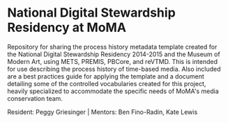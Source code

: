# National Digital Stewardship Residency at MoMA
Repository for sharing the process history metadata template created for the National Digital Stewardship Residency 2014-2015 and the Museum of Modern Art, using METS, PREMIS, PBCore, and reVTMD. This is intended for use describing the process history of time-based media. Also included are a best practices guide for applying the template and a document detailing some of the controlled vocabularies created for this project, heavily specialized to accommodate the specific needs of MoMA's media conservation team.

Resident: Peggy Griesinger | 
Mentors: Ben Fino-Radin, Kate Lewis

